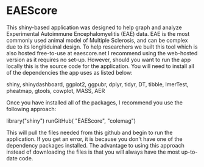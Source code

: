 # EAEScore
This shiny-based application was designed to help graph and analyze Experimental Autoimmune Encephalomyelitis (EAE) data. EAE is the most commonly used animal model of Multiple Sclerosis, and can be complex due to its longitiduinal design. To help researchers we built this tool which is also hosted free-to-use at eaescore.net
I recommend using the web-hosted version as it requires no set-up. However, should you want to run the app locally this is the source code for the application. You will need to install all of the dependencies the app uses as listed below:

shiny,
shinydashboard,
ggplot2,
ggpubr,
dplyr,
tidyr,
DT,
tibble,
lmerTest,
pheatmap,
gtools,
cowplot,
MASS,
AER


Once you have installed all of the packages, I recommend you use the following approach:

library("shiny")
runGitHub( "EAEScore", "colemag")

This will pull the files needed from this github and begin to run the application. If you get an error, it is because you don't have one of the dependency packages installed. The advantage to using this approach instead of downloading the files is that you will always have the most up-to-date code.
